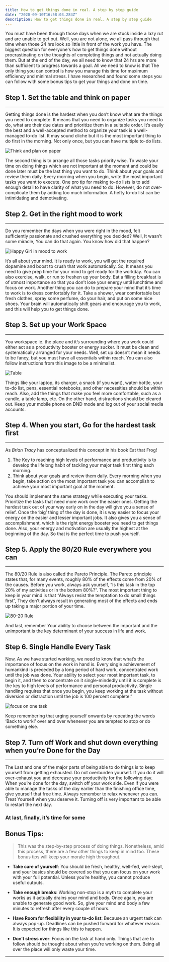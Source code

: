```yaml
---
title: How to get things done in real. A step by step guide
date: "2020-09-10T16:58:03.284Z"
description: How to get things done in real. A step by step guide
---
```


You must have been through those days when we are stuck inside a lazy rut and are unable to get out. Well, you are not alone, we all pass through that time when those 24 hrs look so little in front of the work you have. The biggest question for everyone's how to get things done without procrastinating on the thoughts of completing things and not actually doing them.
But at the end of the day, we all need to know that 24 hrs are more than sufficient to progress towards a goal. All we need to know is that The only thing you can control is how you manage this time for maximum efficiency and minimal stress.
I have researched and found some steps you can follow with some bonus tips to get your things and done on time.

## Step 1. Set the table and think on paper
***
Getting things done is the hardest when you don’t know what are the things you need to complete. It means that you need to organize tasks you need to do, what are their due dates and prioritize them in a suitable order.
It’s easily the best and a well-accepted method to organize your task is a well-managed to-do list. It may sound cliche but it is the most important thing to do first in the morning. Not only once, but you can have multiple to-do lists.

![Think and plan on paper](./plan-on-paper.jpg)

The second thing is to arrange all those tasks priority wise. To waste your time on doing things which are not important at the moment and could be done later must be the last thing you want to do.
Think about your goals and review them daily. Every morning when you begin, write the most important tasks you want to execute.
One pro tip for making to-do lists is to add enough detail to have clarity of what you need to do. However, do not over-complicate them by adding too much information. A hefty to-do list can be intimidating and demotivating.


## Step 2. Get in the right mood to work
***
Do you remember the days when you were right in the mood, felt sufficiently passionate and crushed everything you decided? Well, It wasn’t some miracle, You can do that again. You know how did that happen?

![Happy Girl in mood to work](./work-space.jpg)

It’s all about your mind. It is ready to work, you will get the required dopamine and boost to crush that work automatically. So, It means you need to give prep time for your mind to get ready for the workday. 
You can also exercise, walk, or run to freshen up your body. Eat a filling breakfast is of utmost importance so that you don’t lose your energy until lunchtime and focus on work.
Another thing you can do to prepare your mind that it’s time to work is to dress comfortably for it. Take a shower, wear comfortable but fresh clothes, spray some perfume, do your hair, and put on some nice shoes. Your brain will automatically shift gears and encourage you to work, and this will help you to get things done.


## Step 3. Set up your Work Space
***
You workspace ie. the place and it’s surrounding where you work could either act as a productivity booster or energy sucker. It must be clean and systematically arranged for your needs. Well, set up doesn’t mean it needs to be fancy, but you must have all essentials within reach.
You can also follow instructions from this image to be a minimalist.

![Table](./orgranize-table.jpg)

Things like your laptop, its charger, a snack (if you want), water-bottle, your to-do list, pens, essential notebooks, and other necessities should be within reach. Also, add the things that make you feel more comfortable, such as a candle, a table lamp, etc.
On the other hand, distractions should be cleared out. Keep your mobile phone on DND mode and log out of your social media accounts.


## Step 4. When you start, Go for the hardest task first
***
As *Brian Tracy* has conceptualized this concept in his book Eat that Frog!

1. The Key to reaching high levels of performance and productivity is to develop the lifelong habit of tackling your major task first thing each morning.
2. Think about your goals and review them daily. Every morning when you begin, take action on the most important task you can accomplish to achieve your most important goal at the moment.

You should implement the same strategy while executing your tasks. Prioritize the tasks that need more work over the easier ones. Getting the hardest task out of your way early on in the day will give you a sense of relief.
Once the ‘big’ thing of the day is done, it is way easier to focus your energy on the easier and lesser important jobs. It also gives you a sense of accomplishment, which is the right energy booster you need to get things done. Also, your energy and motivation are usually the highest at the beginning of the day. So that is the perfect time to push yourself.


## Step 5. Apply the 80/20 Rule everywhere you can
***
The 80/20 Rule is also called the Pareto Principle. The Pareto principle states that, for many events, roughly 80% of the effects come from 20% of the causes.
Before you work, always ask yourself, “Is this task in the top 20% of my activities or in the bottom 80%?”. The most important thing to keep in your mind is that “Always resist the temptation to do small things first”, They don’t always result in generating most of the effects and ends up taking a major portion of your time.

![80-20 Rule](./80-20.jpg)

And last, remember Your ability to choose between the important and the unimportant is the key determinant of your success in life and work.


## Step 6. Single Handle Every Task
Now, As we have started working, we need to know that what’s the importance of focus on the work in hand is. Every single achievement of humankind is preceded by a long period of hard work, concentrated work until the job was done.
Your ability to select your most important task, to begin it, and then to concentrate on it single-mindedly until it is complete is the key to high levels of performance and personal productivity. Single handling requires that once you begin, you keep working at the task without diversion or distraction until the job is 100 percent complete.”

![focus on one task](./focus-on-one.jpeg)

Keep remembering that urging yourself onwards by repeating the words ‘Back to work!’ over and over whenever you are tempted to stop or do something else.



## Step 7. Turn off Work and shut down everything when you’re Done for the Day
***
The Last and one of the major parts of being able to do things is to keep yourself from getting exhausted. Do not overburden yourself. If you do it will over-exhaust you and decrease your productivity for the following day.
When you’re done for the day, switch off your work side. Even if you were able to manage the tasks of the day earlier than the finishing office time, give yourself that free time.
Always remember to relax whenever you can. Treat Yourself when you deserve it. Turning off is very important to be able to restart the next day.


### At last, finally, it’s time for some

## Bonus Tips:

> This was the step-by-step process of doing things. Nonetheless, amid this process, there are a few other things to keep in mind too. These bonus tips will keep your morale high throughout.

- **Take care of yourself**:  You should be fresh, healthy, well-fed, well-slept, and your basics should be covered so that you can focus on your work with your full potential. Unless you’re healthy, you cannot produce useful outputs.

- **Take enough breaks**: Working non-stop is a myth to complete your works as it actually drains your mind and body. Once again, you are unable to generate good work. So, give your mind and body a few minutes to refresh after every couple of hours.

- **Have Room for flexibility in your to-do list**: Because an urgent task can always pop-up. Deadlines can be pushed forward for whatever reason. It is expected for things like this to happen.

- **Don’t stress over**: Focus on the task at hand only. Things that are to follow should be thought about when you’re working on them. Being all over the place will only waste your time. 

---